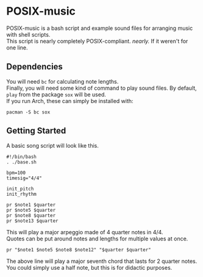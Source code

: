 # POSIX-music
POSIX-music is a bash script and example sound files for arranging music with shell scripts.  
This script is nearly completely POSIX-compliant.  _nearly._  If it weren't for one line.  

## Dependencies
You will need ``bc`` for calculating note lengths.  
Finally, you will need some kind of command to play sound files.  By default, ``play`` from the package ``sox`` will be used.  
If you run Arch, these can simply be installed with:
```shell
pacman -S bc sox
```  

## Getting Started
A basic song script will look like this.  
```shell
#!/bin/bash
. ./base.sh

bpm=100
timesig="4/4"

init_pitch
init_rhythm

pr $note1 $quarter
pr $note5 $quarter
pr $note8 $quarter
pr $note13 $quarter
```  
This will play a major arpeggio made of 4 quarter notes in 4/4.  
Quotes can be put around notes and lengths for multiple values at once.  
```shell
pr "$note1 $note5 $note8 $note12" "$quarter $quarter"
```  
The above line will play a major seventh chord that lasts for 2 quarter notes.  
You could simply use a half note, but this is for didactic purposes.  
